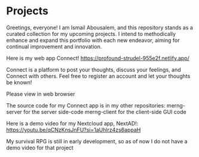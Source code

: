 # Projects

Greetings, everyone! I am Ismail Abousalem, and this repository stands as a curated collection for my upcoming projects. I intend to methodically enhance and expand this portfolio with each new endeavor, aiming for continual improvement and innovation.

Here is my web app Connect! https://profound-strudel-955e2f.netlify.app/ 

Connect is a platform to post your thoughts, discuss your feelings, and Connect with others. Feel free to register an account and let your thoughts be known! 

Please view in web browser

The source code for my Connect app is in my other repositories: 
merng-server for the server side-code
merng-client for the client-side GUI code
 
 
 
Here is a demo video for my Nextcloud app, NextAD!: https://youtu.be/qCNzKnsJnFU?si=1aUhlrz4zs6appaH
 
 
 
My survival RPG is still in early development, so as of now I do not have a demo video for that project
